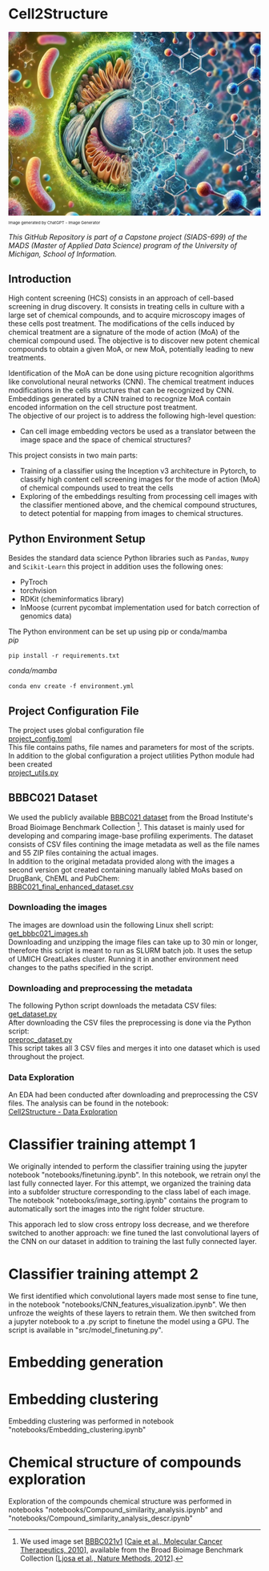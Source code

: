 # Cell2Structure
![Cell2Structure Logo](images/Cell2Structure_orig_wide_logo.jpg "Cell2Structure Logo")  
<span style="font-size:8px">Image generated by ChatGPT - Image Generator</span>  

*This GitHub Repository is part of a Capstone project (SIADS-699) of the MADS (Master of Applied Data Science) program of the University of Michigan, School of Information.*

## Introduction
High content screening (HCS) consists in an approach of cell-based screening in drug discovery. It consists in treating cells in culture with a large set of chemical compounds, and to acquire microscopy images of these cells post treatment. The modifications of the cells induced by chemical treatment are a signature of the mode of action (MoA) of the chemical compound used. The objective is to discover new potent chemical compounds to obtain a given MoA, or new MoA, potentially leading to new treatments. 

Identification of the MoA can be done using picture recognition algorithms like convolutional neural networks (CNN). The chemical treatment induces modifications in the cells structures that can be recognized by CNN. Embeddings generated by a CNN trained to recognize MoA contain encoded information on the cell structure post treatment.  
The objective of our project is  to address the following high-level question:
* Can cell image embedding vectors be used as a translator between the image space and the space of chemical structures?

This project consists in two main parts:
* Training of a classifier using the Inception v3 architecture in Pytorch, to classify high content cell screening images for the mode of action (MoA) of chemical compounds used to treat the cells
* Exploring of the embeddings resulting from processing cell images with the classifier mentioned above, and the chemical compound structures, to detect potential for mapping from images to chemical structures.

## Python Environment Setup
Besides the standard data science Python libraries such as `Pandas`, `Numpy` and `Scikit-Learn` this project in addition uses the following ones:  
* PyTroch
* torchvision
* RDKit (cheminformatics library)
* InMoose (current pycombat implementation used for batch correction of genomics data)  

The Python environment can be set up using pip or conda/mamba  
_pip_
```
pip install -r requirements.txt
```  
_conda/mamba_  
```
conda env create -f environment.yml
```

## Project Configuration File
The project uses global configuration file  
[project_config.toml](project_config.toml)  
This file contains paths, file names and parameters for most of the scripts.  
In addition to the global configuration a project utilities Python module had been created  
[project_utils.py](src\project_utils.py)
## BBBC021 Dataset
We used the publicly available [BBBC021 dataset](https://bbbc.broadinstitute.org/BBBC021) from the Broad Institute's Broad Bioimage Benchmark Collection [^1]. This dataset is mainly used for developing and comparing image-base profiling experiments. The dataset consists of CSV files contining the image metadata as well as the file names and 55 ZIP files containing the actual images.  
In addition to the original metadata provided along with the images a second version got created containing manually labled MoAs based on DrugBank, ChEML and PubChem:  
[BBBC021_final_enhanced_dataset.csv](data\processed\BBBC021_final_enhanced_dataset.csv)
### Downloading the images
The images are download usin the following Linux shell script:  
[get_bbbc021_images.sh](src/get_bbbc021_images.sh)  
Downloading and unzipping the image files can take up to 30 min or longer, therefore this script is meant to run as SLURM batch job. It uses the setup of UMICH GreatLakes cluster. Running it in another environment need changes to the paths specified in the script.  
### Downloading and preprocessing the metadata
The following Python script downloads the metadata CSV files:  
[get_dataset.py](src/get_dataset.py)  
After downloading the CSV files the preprocessing is done via the Python script:  
[preproc_dataset.py](src/preproc_dataset.py)  
This script takes all 3 CSV files and merges it into one dataset which is used throughout the project.
### Data Exploration
An EDA had been conducted after downloading and preprocessing the CSV files. The analysis can be found in the notebook:  
[Cell2Structure - Data Exploration](notebooks/BBBC021_data_exploration.ipynb)  

# Classifier training attempt 1
We originally intended to perform the classifier training using the jupyter notebook "notebooks/finetuning.ipynb". In this notebook, we retrain onyl the last fully connected layer. For this attempt, we organized the training data into a subfolder structure corresponding to the class label of each image. The notebook "notebooks/image_sorting.ipynb" contains the program to automatically sort the images into the right folder structure.

This apporach led to slow cross entropy loss decrease, and we therefore switched to another approach: we fine tuned the last convolutional layers of the CNN on our dataset in addition to training the last fully connected layer. 

# Classifier training attempt 2
We first identified which convolutional layers made most sense to fine tune, in the notebook "notebooks/CNN_features_visualization.ipynb". We then unfroze the weights of these layers to retrain them. 
We then switched from a jupyter notebook to a .py script to finetune the model using a GPU. The script is available in "src/model_finetuning.py". 

# Embedding generation

# Embedding clustering
Embedding clustering was performed in notebook "notebooks/Embedding_clustering.ipynb"

# Chemical structure of compounds exploration
Exploration of the compounds chemical structure was performed in notebooks "notebooks/Compound_similarity_analysis.ipynb" and "notebooks/Compound_similarity_analysis_descr.ipynb"

[^1]: We used image set [BBBC021v1](https://bbbc.broadinstitute.org/bbbc/BBBC021) [[Caie et al., Molecular Cancer Therapeutics, 2010](http://dx.doi.org/10.1158/1535-7163.MCT-09-1148)], available from the Broad Bioimage Benchmark Collection [[Ljosa et al., Nature Methods, 2012](http://dx.doi.org/10.1038/nmeth.2083)].